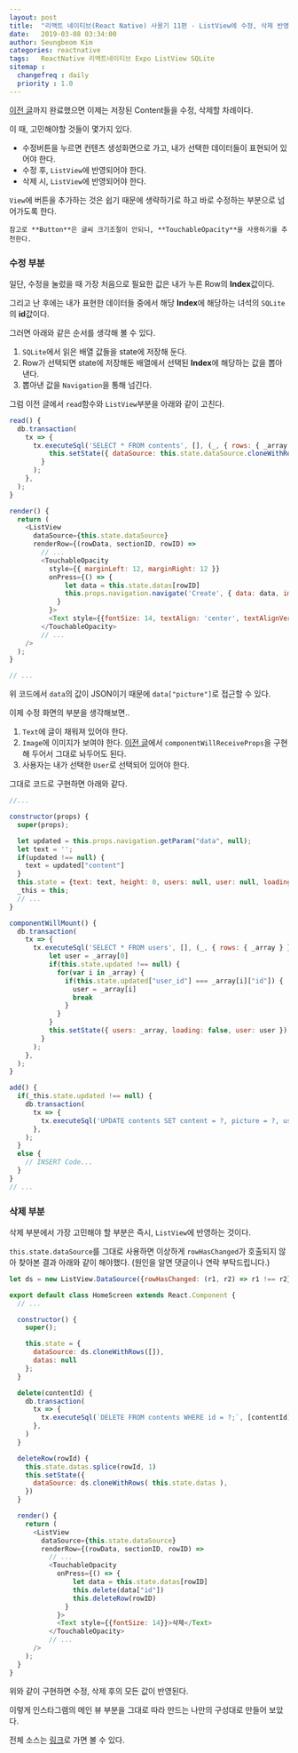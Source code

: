 ```yaml
---
layout: post
title:  "리액트 네이티브(React Native) 사용기 11편 - ListView에 수정, 삭제 반영"
date:   2019-03-08 03:34:00
author: Seungbeom Kim
categories: reactnative
tags:	ReactNative 리액트네이티브 Expo ListView SQLite
sitemap :
  changefreq : daily
  priority : 1.0
---
```


[이전 글](https://myksb1223.github.io/reactnative/2019/03/07/React-Native-10.html)까지 완료했으면 이제는 저장된 Content들을 수정, 삭제할 차례이다.

이 때, 고민해야할 것들이 몇가지 있다.
- 수정버튼을 누르면 컨텐츠 생성화면으로 가고, 내가 선택한 데이터들이 표현되어 있어야 한다.
- 수정 후, `ListView`에 반영되어야 한다.
- 삭제 시, `ListView`에 반영되어야 한다.

`View`에 버튼을 추가하는 것은 쉽기 때문에 생략하기로 하고 바로 수정하는 부분으로 넘어가도록 한다.

    참고로 **Button**은 글씨 크기조절이 안되니, **TouchableOpacity**을 사용하기를 추천한다.

### 수정 부분

일단, 수정을 눌렀을 때 가장 처음으로 필요한 값은 내가 누른 Row의 **Index**값이다.

그리고 난 후에는 내가 표현한 데이터들 중에서 해당 **Index**에 해당하는 녀석의 `SQLite`의 **id**값이다.

그러면 아래와 같은 순서를 생각해 볼 수 있다.

1. `SQLite`에서 읽은 배열 값들을 state에 저장해 둔다.
2. Row가 선택되면 state에 저장해둔 배열에서 선택된 **Index**에 해당하는 값을 뽑아낸다.
3. 뽑아낸 값을 `Navigation`을 통해 넘긴다.

그럼 이전 글에서 `read`함수와 `ListView`부분을 아래와 같이 고친다.

```Javascript
read() {
  db.transaction(
    tx => {
      tx.executeSql('SELECT * FROM contents', [], (_, { rows: { _array } }) => {
          this.setState({ dataSource: this.state.dataSource.cloneWithRows(_array), datas: _array})
        }
      );
    },
  );
}

render() {
  return (
    <ListView
      dataSource={this.state.dataSource}
      renderRow={(rowData, sectionID, rowID) =>
        // ...
        <TouchableOpacity
          style={{ marginLeft: 12, marginRight: 12 }}
          onPress={() => {
              let data = this.state.datas[rowID]
              this.props.navigation.navigate('Create', { data: data, image: data["picture"] })
            }
          }>
          <Text style={{fontSize: 14, textAlign: 'center', textAlignVertical: "center"}}>수정</Text>
        </TouchableOpacity>
        // ...
    />
  );
}

// ...
```

위 코드에서 `data`의 값이 JSON이기 때문에 `data["picture"]`로 접근할 수 있다.

이제 수정 화면의 부분을 생각해보면..

1. `Text`에 글이 채워져 있어야 한다.
2. `Image`에 이미지가 보여야 한다. [이전 글](https://myksb1223.github.io/reactnative/2019/02/23/React-Native-06.html)에서 `componentWillReceiveProps`을 구현해 두어서 그대로 놔두어도 된다.
3. 사용자는 내가 선택한 `User`로 선택되어 있어야 한다.

그대로 코드로 구현하면 아래와 같다.

```Javascript
//...

constructor(props) {
  super(props);

  let updated = this.props.navigation.getParam("data", null);
  let text = '';
  if(updated !== null) {
    text = updated["content"]
  }
  this.state = {text: text, height: 0, users: null, user: null, loading: true, updated: updated};
  _this = this;
  // ...
}

componentWillMount() {
  db.transaction(
    tx => {
      tx.executeSql('SELECT * FROM users', [], (_, { rows: { _array } }) => {
          let user = _array[0]
          if(this.state.updated !== null) {
            for(var i in _array) {
              if(this.state.updated["user_id"] === _array[i]["id"]) {
                user = _array[i]
                break
              }
            }
          }
          this.setState({ users: _array, loading: false, user: user })
        }
      );
    },
  );
}

add() {
  if(_this.state.updated !== null) {
    db.transaction(
      tx => {
        tx.executeSql('UPDATE contents SET content = ?, picture = ?, user_id = ?, user_name = ?, user_pic = ? WHERE id = ?', [_this.state.text, _this.image.state.image, _this.state.user.id, _this.state.user.name, _this.state.user.picture, _this.state.updated["id"]]);
      },
    );
  }
  else {
    // INSERT Code...
  }
}
// ...
```

### 삭제 부분

삭제 부분에서 가장 고민해야 할 부분은 즉시, `ListView`에 반영하는 것이다.

`this.state.dataSource`를 그대로 사용하면 이상하게 `rowHasChanged`가 호출되지 않아 찾아본 결과 아래와 같이 해야했다. (원인을 알면 댓글이나 연락 부탁드립니다.)

```Javascript
let ds = new ListView.DataSource({rowHasChanged: (r1, r2) => r1 !== r2});

export default class HomeScreen extends React.Component {
  // ...

  constructor() {
    super();

    this.state = {
      dataSource: ds.cloneWithRows([]),
      datas: null
    };
  }

  delete(contentId) {
    db.transaction(
      tx => {
        tx.executeSql(`DELETE FROM contents WHERE id = ?;`, [contentId]);
      },
    )
  }

  deleteRow(rowId) {
    this.state.datas.splice(rowId, 1)
    this.setState({
      dataSource: ds.cloneWithRows( this.state.datas ),
    })
  }

  render() {
    return (
      <ListView
        dataSource={this.state.dataSource}
        renderRow={(rowData, sectionID, rowID) =>
          // ...
          <TouchableOpacity
            onPress={() => {
                let data = this.state.datas[rowID]
                this.delete(data["id"])
                this.deleteRow(rowID)
              }
            }>
            <Text style={{fontSize: 14}}>삭제</Text>
          </TouchableOpacity>
          // ...
      />
    );
  }
}
```

위와 같이 구현하면 수정, 삭제 후의 모든 값이 반영된다.

이렇게 인스타그램의 메인 뷰 부분을 그대로 따라 만드는 나만의 구성대로 만들어 보았다.

전체 소스는 [링크](https://github.com/myksb1223/ReactNative-instagram-example)로 가면 볼 수 있다.
